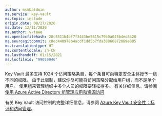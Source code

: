 ```yaml
---
author: msmbaldwin
ms.service: key-vault
ms.topic: include
origin.date: 08/27/2020
ms.date: 12/11/2020
ms.author: v-tawe
ms.openlocfilehash: 28c3311b4bf7f3443be5615c79b0a045b4ec8420
ms.sourcegitcommit: c8ec440978b4acdf1dd5b7fda30866872069e005
ms.translationtype: HT
ms.contentlocale: zh-CN
ms.lasthandoff: 01/15/2021
ms.locfileid: "99059946"
---
```

Key Vault 最多支持 1024 个访问策略条目，每个条目可向特定安全主体授予一组不同的权限。 由于此限制，建议你尽可能将访问策略分配给用户组，而不是单个用户。 使用组来管理组织中多个人员的权限要轻松得多。 有关详细信息，请参阅[使用 Azure Active Directory 组管理应用和资源访问](../articles/active-directory/fundamentals/active-directory-manage-groups.md)

有关 Key Vault 访问控制的完整详细信息，请参阅 [Azure Key Vault 安全性：标识和访问管理](../articles/key-vault/general/security-overview.md#identity-and-access-management)。